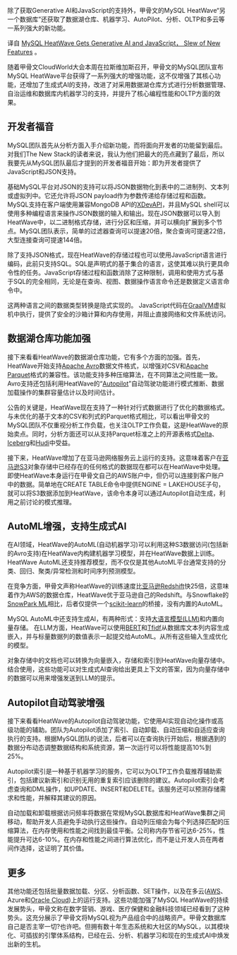 <!-- 
# MySQL HeatWave获取生成式AI和JavaScript等强大新功能
https://cdn.thenewstack.io/media/2023/09/d96f03f1-lakeside-7403897_1280-1024x692.jpg
 -->

除了获取Generative AI和JavaScript的支持外，甲骨文的MySQL HeatWave“另一个数据库”还获取了数据湖仓库、机器学习、AutoPilot、分析、OLTP和多云等一系列强大的新功能。

译自 [MySQL HeatWave Gets Generative AI and JavaScript， Slew of New Features](https://thenewstack.io/mysql-heatwave-gets-generative-ai-and-javascript-slew-of-new-features/) 。

随着甲骨文CloudWorld大会本周在拉斯维加斯召开，甲骨文的MySQL团队宣布MySQL HeatWave平台获得了一系列强大的增强功能，这不仅增强了其核心功能，还增加了生成式AI的支持，改进了对采用数据湖仓库方式进行分析数据管理、自治运维和数据库内机器学习的支持，并提升了核心编程性能和OLTP方面的效果。

## 开发者福音

MySQL团队首先从分析方面入手介绍新功能，而将面向开发者的功能留到最后。对我们The New Stack的读者来说，我认为他们把最大的亮点藏到了最后，所以我要先从MySQL团队最后才提到的开发者福音开始：即为开发者提供了JavaScript和JSON支持。

基础MySQL平台对JSON的支持可以将JSON数据物化到表中的二进制列、文本列或虚拟列中。它还允许将JSON payload作为参数传递给存储过程和函数。MySQL支持在客户端使用兼容MongoDB API的[XDevAPI](https://dev.mysql.com/doc/x-devapi-userguide/en/)，并且MySQL shell可以使用多种编程语言来操作JSON数据的输入和输出。现在JSON数据可以导入到HeatWave中，以二进制格式存储，进行分区和压缩，并可以横向扩展到多个节点。MySQL团队表示，简单的过滤器查询可以提速20倍，聚合查询可提速22倍，大型连接查询可提速144倍。

除了支持JSON格式，现在HeatWave的存储过程也可以使用JavaScript语言进行编码，此前只支持SQL。SQL是声明式的基于集合的语言，这使其难以执行更具命令性的任务。JavaScript存储过程和函数消除了这种限制，调用和使用方式与基于SQL的完全相同，无论是在查询、视图、数据操作语言命令还是数据定义语言命令中。

这两种语言之间的数据类型转换是隐式实现的。 JavaScript代码在[GraalVM](https://www.graalvm.org/)虚拟机中执行，提供了安全的沙箱计算和内存使用，并阻止直接网络和文件系统访问。

## 数据湖仓库功能加强

接下来看看HeatWave的数据湖仓库功能，它有多个方面的加强。首先，HeatWave开始支持[Apache Avro](https://avro.apache.org/)数据文件格式，以增强对CSV和[Apache Parquet](https://parquet.apache.org/)格式的兼容性。该功能支持多种压缩算法，在不同算法之间性能一致。Avro支持还包括利用HeatWave的“[Autopilot](https://www.mysql.com/products/mysqlheatwave/autopilot/)”自动驾驶功能进行模式推断、数据加载操作的集群容量估计以及时间估计。

公告的关键是，HeatWave现在支持了一种针对行式数据进行了优化的数据格式。与未优化的基于文本的CSV和列式的Parquet格式相比，可以看出甲骨文的MySQL团队不仅重视分析工作负载，也关注OLTP工作负载，这是HeatWave的原始卖点。同时，分析方面还可以从支持Parquet标准之上的开源表格式[Delta](https://delta.io/)、[Iceberg](https://iceberg.apache.org/)和[Hudi](https://hudi.apache.org/)中受益。

接下来，HeatWave增加了在亚马逊网络服务云上运行的支持。这意味着客户在[亚马逊S3](https://aws.amazon.com/s3/)对象存储中已经存在的任何格式的数据现在都可以在HeatWave中处理。即使HeatWave本身运行在甲骨文自己的AWS账户中，但仍可以连接到客户账户中的数据。简单地在CREATE TABLE命令中提供ENGINE = LAKEHOUSE子句，就可以将S3数据添加到HeatWave，该命令本身可以通过Autopilot自动生成，利用之前讨论的模式推理。

## AutoML增强，支持生成式AI

在AI领域，HeatWave的AutoML(自动机器学习)可以利用这种S3数据访问(包括新的Avro支持)在HeatWave内构建机器学习模型，并在HeatWave数据上训练。HeatWave AutoML还支持推荐模型，而不仅仅是其他AutoML平台通常支持的分类、回归、聚类/异常检测和时间序列预测模型。

在竞争方面，甲骨文声称HeatWave的训练速度比[亚马逊Redshift](https://aws.amazon.com/redshift/)快25倍，这意味着作为AWS的数据仓库，HeatWave优于亚马逊自己的Redshift。与Snowflake的[SnowPark ML](https://docs.snowflake.com/en/developer-guide/snowpark-ml/index)相比，后者仅提供一个[scikit-learn](https://scikit-learn.org/stable/index.html#)的桥接，没有内置的AutoML。

MySQL AutoML中还支持生成AI，有两种形式：支持[大语言模型(LLM)](https://thenewstack.io/nvidia-shaves-up-to-30-off-large-language-model-training-times/)和内置向量存储。 在LLM方面，HeatWave可以使用[BERT](https://huggingface.co/docs/transformers/model_doc/bert)和[Tfidf](https://en.wikipedia.org/wiki/Tf%E2%80%93idf)从数据库文本列内容生成嵌入，并与标量数据列的数值表示一起提交给AutoML。从所有这些输入生成优化的模型。

对象存储中的文档也可以转换为向量嵌入，存储和索引到HeatWave向量存储中。结合使用，这些功能可以对生成式AI查询给出更具上下文的答案，因为向量存储中的数据可以用来增强发送到LLM的提示。

## Autopilot自动驾驶增强

接下来看看HeatWave的Autopilot自动驾驶功能，它使用AI实现自动化操作或高级功能的辅助。团队为Autopilot添加了索引、自动卸载、自动压缩和自适应查询执行的支持。根据MySQL团队的说法，后者可以在查询执行开始后，根据遇到的数据分布动态调整数据结构和系统资源，第一次运行可以将性能提高10%到25%。

Autopilot索引是一种基于机器学习的服务，它可以为OLTP工作负载推荐辅助索引，包括建议新索引和识别无用的重复索引应该删除的建议。Autopilot索引会考虑查询和DML操作，如UPDATE、INSERT和DELETE。该服务还可以预测存储需求和性能，并解释其建议的原因。

自动加载和卸载根据访问频率将数据在常规MySQL数据库和HeatWave集群之间移动，帮助开发人员避免手动执行这些操作。自动列压缩会为每个列选择匹配的压缩算法，在内存使用和性能之间找到最佳平衡。公司称内存节省可达6-25%，性能提升可达6-10%。在内存和性能之间进行算法优化，而不是让开发人员在两者间作选择，这证明了其价值。

## 更多

其他功能还包括批量数据加载、分区、分析函数、SET操作，以及在多云([AWS](https://aws.amazon.com/?utm_content=inline-mention)、Azure和[Oracle Cloud](https://www.oracle.com/cloud/))上的运行支持。这些功能加强了MySQL HeatWave的持续发展势头，甲骨文称在数字营销、游戏、医疗保健和金融科技领域已经看到了这种势头。这充分展示了甲骨文将MySQL视为产品组合中的战略资产。甲骨文数据库自己是否主宰一切?也许吧。但拥有数十年生态系统和大社区的MySQL，以其模块化、可插拔的引擎体系结构，已经在云、分析、机器学习和现在的生成式AI中焕发出新的生机。
